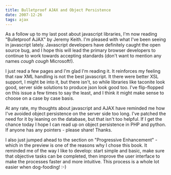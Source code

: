 ```yaml
---
title: Bulletproof AJAX and Object Persistence 
date: 2007-12-26
tags: ajax
---
```


As a follow up to my last post about javascript libraries, I'm now reading "Bulletproof AJAX" by Jeremy Keith. I'm pleased with what I've been seeing in javascript lately. Javascript developers have definitely caught the open source bug, and I hope this will lead the primary browser developers to continue to work towards accepting standards (don't want to mention any names *cough* *cough* Microsoft!).

I just read a few pages and I'm glad I'm reading it. It reinforces my feeling that raw XML handling is not the best javascript. It there were better XSL support, I  might be into it, but there isn't, so while libraries like taconite look good, server side solutions to produce json look good too. I've flip-flopped on this issue a few times to say the least, and I think it might make sense to choose on a case by case basis.

At any rate, my thoughts about javascript and AJAX have reminded me how I've avoided object persistence on the server side too long. I've patched the need for it by leaning on the database, but that isn't too helpful. If I get the chance today I hope I can read up on object persistence in PHP and python. If anyone has any pointers - please share! Thanks.

I also just jumped ahead to the section on "Progressive Enhancement" - which in the preview is one of the reasons why I chose this book. It reminded me of the way I like to develop: start simple and basic, make sure that objective tasks can be completed, then improve the user interface to make the processes faster and more intuitive. This process is a whole lot easier when dog-fooding! :-)

